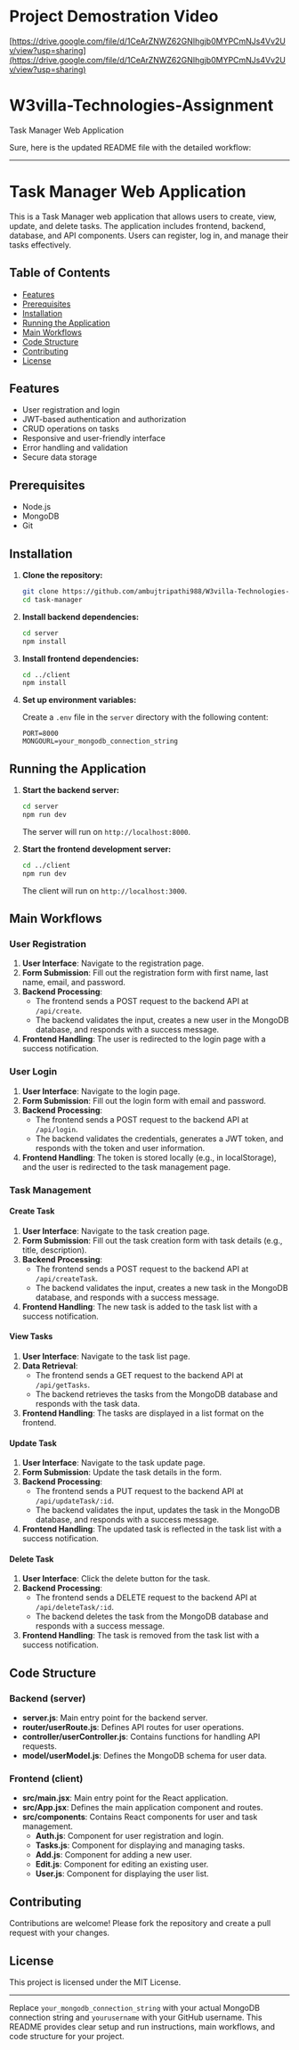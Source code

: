 # Project Demostration Video
[https://drive.google.com/file/d/1CeArZNWZ62GNIhgjb0MYPCmNJs4Vv2Uv/view?usp=sharing](https://drive.google.com/file/d/1CeArZNWZ62GNIhgjb0MYPCmNJs4Vv2Uv/view?usp=sharing)

# W3villa-Technologies-Assignment
Task Manager Web Application

Sure, here is the updated README file with the detailed workflow:

---

# Task Manager Web Application

This is a Task Manager web application that allows users to create, view, update, and delete tasks. The application includes frontend, backend, database, and API components. Users can register, log in, and manage their tasks effectively.

## Table of Contents
- [Features](#features)
- [Prerequisites](#prerequisites)
- [Installation](#installation)
- [Running the Application](#running-the-application)
- [Main Workflows](#main-workflows)
- [Code Structure](#code-structure)
- [Contributing](#contributing)
- [License](#license)

## Features
- User registration and login
- JWT-based authentication and authorization
- CRUD operations on tasks
- Responsive and user-friendly interface
- Error handling and validation
- Secure data storage

## Prerequisites
- Node.js
- MongoDB
- Git

## Installation

1. **Clone the repository:**

   ```sh
   git clone https://github.com/ambujtripathi988/W3villa-Technologies-Assignment.git
   cd task-manager
   ```

2. **Install backend dependencies:**

   ```sh
   cd server
   npm install
   ```

3. **Install frontend dependencies:**

   ```sh
   cd ../client
   npm install
   ```

4. **Set up environment variables:**

   Create a `.env` file in the `server` directory with the following content:

   ```env
   PORT=8000
   MONGOURL=your_mongodb_connection_string
   ```

## Running the Application

1. **Start the backend server:**

   ```sh
   cd server
   npm run dev
   ```

   The server will run on `http://localhost:8000`.

2. **Start the frontend development server:**

   ```sh
   cd ../client
   npm run dev
   ```

   The client will run on `http://localhost:3000`.

## Main Workflows

### User Registration
1. **User Interface**: Navigate to the registration page.
2. **Form Submission**: Fill out the registration form with first name, last name, email, and password.
3. **Backend Processing**: 
   - The frontend sends a POST request to the backend API at `/api/create`.
   - The backend validates the input, creates a new user in the MongoDB database, and responds with a success message.
4. **Frontend Handling**: The user is redirected to the login page with a success notification.

### User Login
1. **User Interface**: Navigate to the login page.
2. **Form Submission**: Fill out the login form with email and password.
3. **Backend Processing**: 
   - The frontend sends a POST request to the backend API at `/api/login`.
   - The backend validates the credentials, generates a JWT token, and responds with the token and user information.
4. **Frontend Handling**: The token is stored locally (e.g., in localStorage), and the user is redirected to the task management page.

### Task Management
#### Create Task
1. **User Interface**: Navigate to the task creation page.
2. **Form Submission**: Fill out the task creation form with task details (e.g., title, description).
3. **Backend Processing**: 
   - The frontend sends a POST request to the backend API at `/api/createTask`.
   - The backend validates the input, creates a new task in the MongoDB database, and responds with a success message.
4. **Frontend Handling**: The new task is added to the task list with a success notification.

#### View Tasks
1. **User Interface**: Navigate to the task list page.
2. **Data Retrieval**: 
   - The frontend sends a GET request to the backend API at `/api/getTasks`.
   - The backend retrieves the tasks from the MongoDB database and responds with the task data.
3. **Frontend Handling**: The tasks are displayed in a list format on the frontend.

#### Update Task
1. **User Interface**: Navigate to the task update page.
2. **Form Submission**: Update the task details in the form.
3. **Backend Processing**: 
   - The frontend sends a PUT request to the backend API at `/api/updateTask/:id`.
   - The backend validates the input, updates the task in the MongoDB database, and responds with a success message.
4. **Frontend Handling**: The updated task is reflected in the task list with a success notification.

#### Delete Task
1. **User Interface**: Click the delete button for the task.
2. **Backend Processing**: 
   - The frontend sends a DELETE request to the backend API at `/api/deleteTask/:id`.
   - The backend deletes the task from the MongoDB database and responds with a success message.
3. **Frontend Handling**: The task is removed from the task list with a success notification.

## Code Structure

### Backend (server)
- **server.js**: Main entry point for the backend server.
- **router/userRoute.js**: Defines API routes for user operations.
- **controller/userController.js**: Contains functions for handling API requests.
- **model/userModel.js**: Defines the MongoDB schema for user data.

### Frontend (client)
- **src/main.jsx**: Main entry point for the React application.
- **src/App.jsx**: Defines the main application component and routes.
- **src/components**: Contains React components for user and task management.
  - **Auth.js**: Component for user registration and login.
  - **Tasks.js**: Component for displaying and managing tasks.
  - **Add.js**: Component for adding a new user.
  - **Edit.js**: Component for editing an existing user.
  - **User.js**: Component for displaying the user list.

## Contributing
Contributions are welcome! Please fork the repository and create a pull request with your changes.

## License
This project is licensed under the MIT License.

---

Replace `your_mongodb_connection_string` with your actual MongoDB connection string and `yourusername` with your GitHub username. This README provides clear setup and run instructions, main workflows, and code structure for your project.
